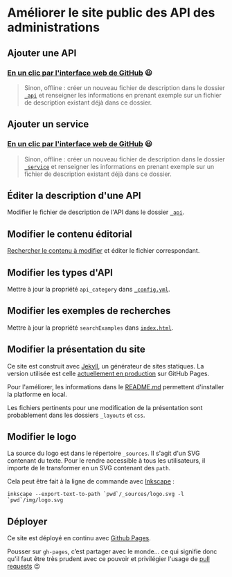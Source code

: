 # Améliorer le site public des API des administrations


## Ajouter une API

### [En un clic par l'interface web de GitHub](https://github.com/sgmap/api.gouv.fr/new/gh-pages/_api?filename=_api/nom_api.md&value=---%0D%0Aname%3A+Nom+API+%23nom+de+l%27API%0D%0Atagline%3A+Mission+de+l%27API+%23+description+courte+de+l%27API%0D%0Adoc_tech%3A+http%3A%2F%2Fdoc.api.com+%23+lien+vers+la+documentation+technique+de+l%27API%0D%0Aaccess_link%3A+http%3A%2F%2Fregistration.api.com+%23+lien+vers+la+page+d%27enregistrement+de+l%27API+%7C+optionnel%0D%0Adomain%3A+http%3A%2F%2Fapi.com+%23+lien+vers+le+domain+de+l%27API%0D%0Acontract%3A+OUVERT+sous+contrat+%23+type+de+contrat+%28OUVERT%2C+OUVERT+sous+contrat%29%0D%0Aopenapi_definition%3A+https%3A%2F%2Fhost.fr%2Fapi-def.yaml+%7C+optionnel%0D%0Aclients%3A+%23+liste+des+personnes+pouvant+utiliser+l%27API%0D%0A++-+client1%0D%0A++-+client2%0D%0Astat%3A+%23+lien+vers+les+statistiques%0D%0A++lastXdays%3A+30+%23+dur%C3%A9e+du%0D%0A++url%3A+https%3A%2F%2Fhost.fr%2Fdata%0D%0A++label%3A+Pi%C3%A8ces+justificatives+d%C3%A9mat%C3%A9rialis%C3%A9es+%23+description+m%C3%A9tier+de+chaque+appel%0D%0Apartners%3A+%23+liste+des+partenaires%0D%0A++-+Partenaire1%0D%0A++-+Partenaire2%0D%0Aowner%3A+DINSIC+%23+organisme+g%C3%A9rant+l%27API%0D%0Acategory%3A+confidential+%23+type+de+donn%C3%A9e%2C+voir+le+champs+id+dans+le+fichier+_config%0D%0Akeywords%3A+%23+liste+des+mots+cl%C3%A9s+utilis%C3%A9s+lors+de+la+recherche%0D%0A++-+toto%0D%0A++-+tutu%0D%0A++-+titi%0D%0Alogo%3A+%23+URL+vers+un+logo+de+l%27API+%7C+optionnel%0D%0A---%0D%0A%0D%0A%23%23+Description+de+l%27API%0D%0A%0D%0ATexte+libre+au+format+%5BMarkdown%5D%28http%3A%2F%2Fricostacruz.com%2Fcheatsheets%2Fmarkdown.html%29.%0D%0A%0D%0AMerci+de+ne+pas+utiliser+le+le+premier+niveau+de+titre+%60h1%60+car+il+est+r%C3%A9serv%C3%A9.%0D%0A%0D%0A%23%23+Rappel%0D%0A%0D%0A-+%5B+%5D+Modifier+le+nom+du+fichier+%60nom_api.md%60+dans+le+champ+ci-dessus.%0D%0A-+%5B+%5D+Cr%C3%A9er+une+nouvelle+branche+pour+l%27ajout+de+ce+fichier%2C+et+la+nommer+du+m%C3%AAme+nom+que+le+fichier+%60nom_api%60.%0D%0A-+%5B+%5D+Ouvrir+une+pull+request+pour+valider+l%27int%C3%A9gration.%0D%0A-+%5B+%5D+Effacer+ce+texte+une+fois+que+vous+l%27avez+lu) :smiley:

> Sinon, offline : créer un nouveau fichier de description dans le dossier [`_api`](https://github.com/sgmap/api.gouv.fr/tree/gh-pages/_api) et renseigner les informations en prenant exemple sur un fichier de description existant déjà dans ce dossier.


## Ajouter un service

### [En un clic par l'interface web de GitHub](https://github.com/sgmap/api.gouv.fr/new/gh-pages/_service?filename=_service/nom_service.md&value=---%0D%0Aname%3A+Nom+Service+%23nom+du+service%0D%0Alink%3A+http%3A%2F%2Fservice.com+%23+lien+vers+le+service%0D%0Adescription%3A+Lorem+Ipsum+%23+description+rapide+du+service%0D%0Aapi%3A+%23+liste+des+API+utilis%C3%A9es+dans+le+service+%28utiliser+l%27attribut+name+de+l%27API%29%0D%0A+-+Nom+API%0D%0Ascreenshot%3A+screenshot.jpg+%23ajouter+un+screenshot+de+l%27API%0D%0Afeatured%3A+false+%23+est-ce+que+la+r%C3%A9utilisation+doit+%C3%AAtre+affich%C3%A9e+sur+la+page+d%27accueil.%0D%0A---%0D%0A%0D%0A%23%23+Description+du+service%0D%0A%0D%0ATexte+libre+au+format+%5BMarkdown%5D%28http%3A%2F%2Fricostacruz.com%2Fcheatsheets%2Fmarkdown.html%29.%0D%0A%0D%0A%0D%0A%23%23+Rappel%0D%0A%0D%0A-+%5B+%5D+Modifier+le+nom+du+fichier+%60nom_service.md%60+dans+le+champ+ci-dessus.%0D%0A-+%5B+%5D+Cr%C3%A9er+une+nouvelle+branche+pour+l%27ajout+de+ce+fichier%2C+et+la+nommer+du+m%C3%AAme+nom+que+le+fichier+%60nom_service%60.%0D%0A-+%5B+%5D+Ouvrir+une+pull+request+pour+valider+l%27int%C3%A9gration.%0D%0A-+%5B+%5D+Effacer+ce+texte+une+fois+que+vous+l%27avez+lu%0D%0A) :smiley:

> Sinon, offline : créer un nouveau fichier de description dans le dossier [`_service`](https://github.com/sgmap/api.gouv.fr/tree/gh-pages/_service) et renseigner les informations en prenant exemple sur un fichier de description existant déjà dans ce dossier.


## Éditer la description d'une API

Modifier le fichier de description de l'API dans le dossier [`_api`](https://github.com/sgmap/api.gouv.fr/tree/gh-pages/_api).


## Modifier le contenu éditorial

[Rechercher le contenu à modifier](https://github.com/sgmap/api.gouv.fr/search?q=contenu+à+modifier&type=Code) et éditer le fichier correspondant.


## Modifier les types d'API

Mettre à jour la propriété `api_category` dans [`_config.yml`](https://github.com/sgmap/api.gouv.fr/tree/gh-pages/_config.yml).

## Modifier les exemples de recherches

Mettre à jour la propriété `searchExamples` dans [`index.html`](https://github.com/sgmap/api.gouv.fr/tree/gh-pages/index.html).


## Modifier la présentation du site

Ce site est construit avec [Jekyll](https://jekyllrb.com/), un générateur de sites statiques. La version utilisée est celle [actuellement en production](https://github.com/jekyll/jekyll/issues/4441) sur GitHub Pages.

Pour l'améliorer, les informations dans le [README.md](https://github.com/sgmap/api.gouv.fr/blob/gh-pages/README.md) permettent d'installer la platforme en local.

Les fichiers pertinents pour une modification de la présentation sont probablement dans les dossiers `_layouts` et `css`.


## Modifier le logo

La source du logo est dans le répertoire `_sources`. Il s'agit d'un SVG contenant du texte. Pour le rendre accessible à tous les utilisateurs, il importe de le transformer en un SVG contenant des `path`.

Cela peut être fait à la ligne de commande avec [Inkscape](https://inkscape.org/fr/) :

```shell
inkscape --export-text-to-path `pwd`/_sources/logo.svg -l `pwd`/img/logo.svg
```

## Déployer

Ce site est déployé en continu avec [Github Pages](https://pages.github.com).

Pousser sur `gh-pages`, c’est partager avec le monde… ce qui signifie donc qu'il faut être très prudent avec ce pouvoir et privilégier l'usage de [pull requests](https://guides.github.com/introduction/flow/) :wink:
